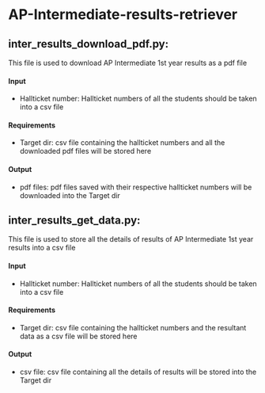 # AP-Intermediate-results-retriever
<h2>inter_results_download_pdf.py:</h2>
This file is used to download AP Intermediate 1st year results as a pdf file
<h4>Input</h4>
<ul>
  <li> Hallticket number: Hallticket numbers of all the students should be taken into a csv file</li>
</ul>

<h4> Requirements</h4>
<ul>
  <li> Target dir: csv file containing the hallticket numbers and all the downloaded pdf files will be stored here</li>
</ul>
<h4>Output</h4>
<ul>
<li> pdf files: pdf files saved with their respective hallticket numbers will be downloaded into the Target dir</li>
</ul>

<h2>inter_results_get_data.py:</h2>
This file is used to store all the details of results of AP Intermediate 1st year results into a csv file
<h4>Input</h4>
<ul>
  <li> Hallticket number: Hallticket numbers of all the students should be taken into a csv file</li>
</ul>

<h4> Requirements</h4>
<ul>
  <li> Target dir: csv file containing the hallticket numbers and the resultant data as a csv file will be stored here</li>
</ul>
<h4>Output</h4>
<ul>
<li> csv file: csv file containing all the details of results will be stored into the Target dir</li>
</ul>
